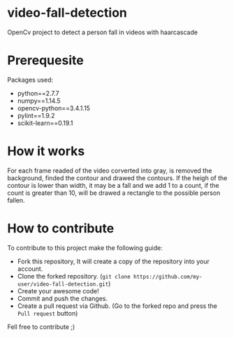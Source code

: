 # video-fall-detection
OpenCv project to detect a person fall in videos with haarcascade

# Prerequesite
Packages used:
- python==2.7.7
- numpy==1.14.5
- opencv-python==3.4.1.15
- pylint==1.9.2
- scikit-learn==0.19.1

# How it works
For each frame readed of the video corverted into gray, is removed the background, finded the contour and drawed the contours.
If the heigh of the contour is lower than width, it may be a fall and we add 1 to a count, if the count is greater than 10, will be drawed a rectangle to the possible person fallen.

# How to contribute
To contribute to this project make the following guide:
- Fork this repository, It will create a copy of the repository into  your account.
- Clone the forked repository. (`git clone https://github.com/my-user/video-fall-detection.git`)
- Create your awesome code!
- Commit and push the changes.
- Create a pull request via Github. (Go to the forked repo and press the `Pull request` button)

Fell free to contribute ;)
